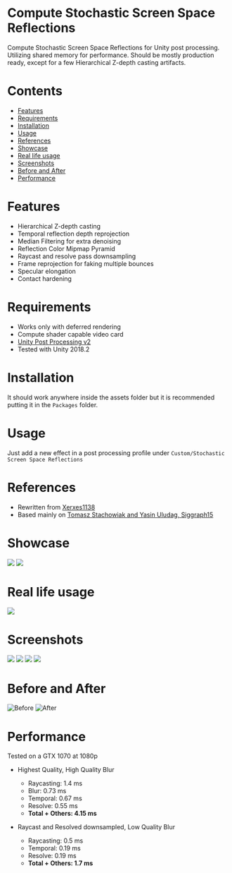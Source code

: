# Compute Stochastic Screen Space Reflections
Compute Stochastic Screen Space Reflections for Unity post processing. Utilizing shared memory for performance.
Should be mostly production ready, except for a few Hierarchical Z-depth casting artifacts.

# Contents
* [Features](#Features)
* [Requirements](#Requirements)
* [Installation](#Installation)
* [Usage](#Usage)
* [References](#References)
* [Showcase](#Showcase)
* [Real life usage](#Real-life-usage)
* [Screenshots](#Screenshots)
* [Before and After](#Before-and-After)
* [Performance](#Performance)

# Features
* Hierarchical Z-depth casting
* Temporal reflection depth reprojection
* Median Filtering for extra denoising
* Reflection Color Mipmap Pyramid
* Raycast and resolve pass downsampling
* Frame reprojection for faking multiple bounces
* Specular elongation
* Contact hardening

# Requirements
* Works only with deferred rendering
* Compute shader capable video card
* [Unity Post Processing v2](https://github.com/Unity-Technologies/PostProcessing)
* Tested with Unity 2018.2

# Installation
It should work anywhere inside the assets folder but it is recommended putting it in the `Packages` folder.

# Usage
Just add a new effect in a post processing profile under `Custom/Stochastic Screen Space Reflections`

# References
* Rewritten from [Xerxes1138](https://github.com/Xerxes1138/StochasticScreenSpaceReflection)
* Based mainly on [Tomasz Stachowiak and Yasin Uludag, Siggraph15](https://www.ea.com/frostbite/news/stochastic-screen-space-reflections)

# Showcase
[![](https://img.youtube.com/vi/9D0kRA7vSCQ/default.jpg)](https://www.youtube.com/watch?v=9D0kRA7vSCQ)
[![](https://img.youtube.com/vi/LuLO25cPwyI/default.jpg)](https://www.youtube.com/watch?v=LuLO25cPwyI)

# Real life usage
[![](https://img.youtube.com/vi/MtAYmqzJM5g/default.jpg)](https://www.youtube.com/watch?v=MtAYmqzJM5g)

# Screenshots

![](https://i.imgur.com/Fxfu70R.png)
![](https://i.imgur.com/C37mrdB.png)
![](https://i.imgur.com/QcsCOpf.png)
![](https://i.imgur.com/4NefLT8.png)

# Before and After
![Before](https://i.imgur.com/DzvKm5I.png) ![After](https://i.imgur.com/Ua2Ng1R.png)

# Performance
Tested on a GTX 1070 at 1080p

* Highest Quality, High Quality Blur
	* Raycasting: 1.4 ms
	* Blur: 0.73 ms
	* Temporal: 0.67 ms
	* Resolve: 0.55 ms
	* **Total + Others: 4.15 ms**

* Raycast and Resolved downsampled, Low Quality Blur
	* Raycasting: 0.5 ms
	* Temporal: 0.19 ms
	* Resolve: 0.19 ms
	* **Total + Others: 1.7 ms**

